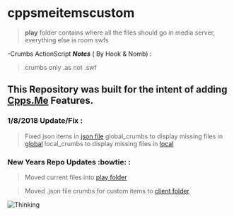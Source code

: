 # cppsmeitemscustom

> **play** folder contains where all the files should go in media server,
everything else is room swfs


-Crumbs ActionScript **_Notes_** ( By Hook & Nomb) :
>crumbs only .as not .swf


## This Repository was built for the intent of adding [Cpps.Me](http://www.cpps.me/) Features.

### 1/8/2018 Update/Fix : ###

>Fixed json items in [json file](/play/v2/client/item_crumbs.json)
>global_crumbs to display missing files in [global](/global_crumbs.as)
>local_crumbs to display missing files in [local](/local_crumbs.as)

### New Years Repo Updates :bowtie: : ###

>Moved current files into [play folder](/play)

>Moved .json file crumbs for custom items to [client folder](/play/v2/client)

![Thinking](https://media.giphy.com/media/a5viI92PAF89q/giphy.gif)
